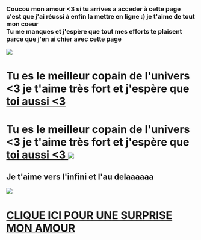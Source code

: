 <html>
	<head>
	<meta charset="utf-8">
	<title>Nina t'aime de tout ton coeur</title>
	</head>
	<body>
		<h3>Coucou mon amour <3 si tu arrives a acceder à cette page c'est que j'ai réussi à enfin la mettre en ligne :) je t'aime de tout mon coeur <br> Tu me manques et j'espère que tout mes efforts te plaisent parce que j'en ai chier avec cette page</h3>
			<a href="https://youtu.be/kv6GqmQ3JNg"><img src="https://www.bing.com/images/search?view=detailV2&ccid=WSmSfrvY&id=FF155BEEA548B7ED4FBF1BF86BB89A738809F2CF&thid=OIP.WSmSfrvY5M4XtetYxw6jdgAAAA&mediaurl=https%3a%2f%2fwww.photofunky.net%2foutput%2fimage%2f9%2f6%2f9%2f1%2f969119%2fphotofunky.gif&cdnurl=https%3a%2f%2fth.bing.com%2fth%2fid%2fR.5929927ebbd8e4ce17b5eb58c70ea376%3frik%3dz%252fIJiHOauGv4Gw%26pid%3dImgRaw%26r%3d0&exph=179&expw=220&q=gif+amour+mignion+&simid=608004341802156656&FORM=IRPRST&ck=AE0BAD4ED7028EF5FCF42AE17403B671&selectedIndex=2&itb=0"></a>
<h1> Tu es le meilleur copain de l'univers <3 je t'aime très fort et j'espère que<a href="https://youtu.be/7ceFOzXwFiU"> toi aussi <3 </a>
<h1> Tu es le meilleur copain de l'univers <3 je t'aime très fort et j'espère que<a href="https://youtu.be/7ceFOzXwFiU"> toi aussi <3 </a>
<a href="https://youtu.be/E4WlUXrJgy4?si=hSSl1-MlJ3h6x5Ky"><img src="https://www.bing.com/images/search?view=detailV2&ccid=WSmSfrvY&id=FF155BEEA548B7ED4FBF1BF86BB89A738809F2CF&thid=OIP.WSmSfrvY5M4XtetYxw6jdgAAAA&mediaurl=https%3a%2f%2fwww.photofunky.net%2foutput%2fimage%2f9%2f6%2f9%2f1%2f969119%2fphotofunky.gif&cdnurl=https%3a%2f%2fth.bing.com%2fth%2fid%2fR.5929927ebbd8e4ce17b5eb58c70ea376%3frik%3dz%252fIJiHOauGv4Gw%26pid%3dImgRaw%26r%3d0&exph=179&expw=220&q=gif+amour+mignion+&simid=608004341802156656&FORM=IRPRST&ck=AE0BAD4ED7028EF5FCF42AE17403B671&selectedIndex=2&itb=0"></a>
<h2>Je t'aime vers l'infini et l'au delaaaaaa</h2>
		<a href="https://youtu.be/hUxRkuL_LMU?si=tOA1lBypd1iu1HRS"><img src="https://www.bing.com/images/search?view=detailV2&ccid=QKc%2buD9r&id=508BBD821EFD582D53A5CE5D1B8171E441A14871&thid=OIP.QKc-uD9rstsqO3p4IESW8wHaEI&mediaurl=https%3a%2f%2fgifdb.com%2fimages%2fhigh%2fbuzz-lightyear-498-x-278-gif-evivconljhtftdpd.gif&cdnurl=https%3a%2f%2fth.bing.com%2fth%2fid%2fR.40a73eb83f6bb2db2a3b7a78204496f3%3frik%3dcUihQeRxgRtdzg%26pid%3dImgRaw%26r%3d0&exph=278&expw=498&q=gif+buzz+&simid=608014465118204705&FORM=IRPRST&ck=FC9E517F29C094D1D887921785A26E94&selectedIndex=21&itb=0"></a>
  <a href="https://www.bing.com/ck/a?!&&p=0f24344592b5a83d3e97265c97dabae7441667a9279cccb4e5a8cd5775eb1d05JmltdHM9MTc0NzMzMTYxMw&ptn=3&fclid=843161ca-31b5-11f0-8e35-95f71eb81c90&ntb=1&u=a1aHR0cHM6Ly93d3cueW91dHViZS5jb20vd2F0Y2g_dj11WElOT1pQZXBJYyZudGI9MSZtc29ja2lkPTg0MzE2MWNhMzFiNTExZjA4ZTM1OTVmNzFlYjgxYzkw"><h1>CLIQUE ICI POUR UNE SURPRISE MON AMOUR</h1></a>

	
